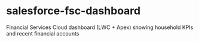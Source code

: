 # salesforce-fsc-dashboard
Financial Services Cloud dashboard (LWC + Apex) showing household KPIs and recent financial accounts
